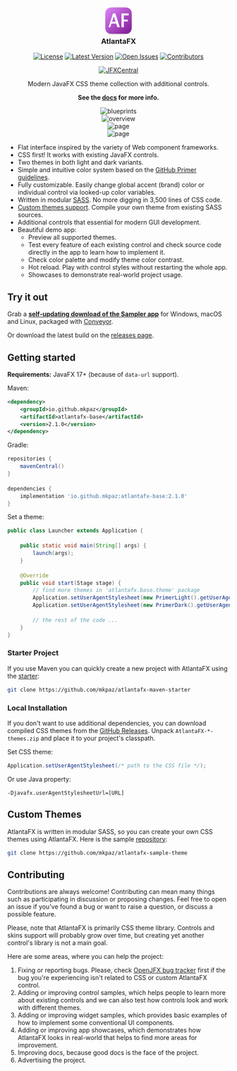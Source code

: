 <h3 align="center">
  <img src="https://raw.githubusercontent.com/mkpaz/atlantafx/master/sampler/icons/icon-rounded-64.png" alt="Logo"/><br/>
  AtlantaFX
</h3>

<p align="center">
    <a href="https://github.com/mkpaz/atlantafx/stargazers"><img src="https://img.shields.io/github/license/mkpaz/atlantafx?style=for-the-badge" alt="License"></a>
    <a href="https://github.com/mkpaz/atlantafx/releases"><img src="https://img.shields.io/github/v/release/mkpaz/atlantafx?5&style=for-the-badge" alt="Latest Version"></a>
    <a href="https://github.com/mkpaz/atlantafx/issues"><img src="https://img.shields.io/github/issues/mkpaz/atlantafx?style=for-the-badge" alt="Open Issues"></a>
    <a href="https://github.com/mkpaz/atlantafx/contributors"><img src="https://img.shields.io/github/contributors/mkpaz/atlantafx?5&style=for-the-badge" alt="Contributors"></a>
</p>
<p align="center">
  <a href="https://www.jfx-central.com/libraries/atlantafx"><img src="https://img.shields.io/badge/Find_me_on-JFXCentral-blue?logo=googlechrome&logoColor=white&style=for-the-badge" alt="JFXCentral"></a>
</p>

<p align="center">
Modern JavaFX CSS theme collection with additional controls.
</p>
<p align="center"><b>
See the <a href="https://mkpaz.github.io/atlantafx/">docs</a> for more info.
</b></p>

<p align="center">
<img src="https://raw.githubusercontent.com/mkpaz/atlantafx/master/.screenshots/titlepage/blueprints_primer-light.png" alt="blueprints"/><br/>
<img src="https://raw.githubusercontent.com/mkpaz/atlantafx/master/.screenshots/titlepage/overview_primer-dark.png" alt="overview"/><br/>
<img src="https://raw.githubusercontent.com/mkpaz/atlantafx/master/.screenshots/titlepage/toolbar_dracula.png" alt="page"/><br/>
<img src="https://raw.githubusercontent.com/mkpaz/atlantafx/master/.screenshots/titlepage/notifications_cupertino-dark.png" alt="page"/><br/>
</p>

* Flat interface inspired by the variety of Web component frameworks.
* CSS first! It works with existing JavaFX controls.
* Two themes in both light and dark variants.
* Simple and intuitive color system based on the [GitHub Primer guidelines](https://primer.style/design/foundations/color).
* Fully customizable. Easily change global accent (brand) color or individual control via looked-up color variables.
* Written in modular [SASS](https://sass-lang.com/). No more digging in 3,500 lines of CSS code.
* [Custom themes support](https://github.com/mkpaz/atlantafx-sample-theme). Compile your own theme from existing SASS sources.
* Additional controls that essential for modern GUI development.
* Beautiful demo app:
  * Preview all supported themes.
  * Test every feature of each existing control and check source code directly in the app to learn how to implement it.
  * Check color palette and modify theme color contrast.
  * Hot reload. Play with control styles without restarting the whole app.
  * Showcases to demonstrate real-world project usage.

## Try it out

Grab a **[self-updating download of the Sampler app](https://downloads.hydraulic.dev/atlantafx/sampler/download.html)** for Windows, macOS and Linux, packaged with [Conveyor](https://www.hydraulic.software).

Or download the latest build on the [releases page](https://github.com/mkpaz/atlantafx/releases).

## Getting started

**Requirements:** JavaFX 17+ (because of `data-url` support).

Maven:

```xml
<dependency>
    <groupId>io.github.mkpaz</groupId>
    <artifactId>atlantafx-base</artifactId>
    <version>2.1.0</version>
</dependency>
```

Gradle:

```groovy
repositories {
    mavenCentral()
}

dependencies {
    implementation 'io.github.mkpaz:atlantafx-base:2.1.0'
}
```

Set a theme:

```java
public class Launcher extends Application {

    public static void main(String[] args) {
        launch(args);
    }

    @Override
    public void start(Stage stage) {
        // find more themes in 'atlantafx.base.theme' package
        Application.setUserAgentStylesheet(new PrimerLight().getUserAgentStylesheet());
        Application.setUserAgentStylesheet(new PrimerDark().getUserAgentStylesheet());

        // the rest of the code ...
    }
}
```

### Starter Project

If you use Maven you can quickly create a new project with AtlantaFX using the [starter](https://github.com/mkpaz/atlantafx-maven-starter):

```sh
git clone https://github.com/mkpaz/atlantafx-maven-starter
```

### Local Installation

If you don't want to use additional dependencies, you can download compiled CSS themes from the [GitHub Releases](https://github.com/mkpaz/atlantafx/releases). Unpack `AtlantaFX-*-themes.zip` and place it to your project's classpath.

Set CSS theme:

```java
Application.setUserAgentStylesheet(/* path to the CSS file */);
```

Or use Java property:

```text
-Djavafx.userAgentStylesheetUrl=[URL]
```

## Custom Themes

AtlantaFX is written in modular SASS, so you can create your own CSS themes using AtlantaFX. 
Here is the sample [repository](https://github.com/mkpaz/atlantafx-sample-theme):

```sh
git clone https://github.com/mkpaz/atlantafx-sample-theme
```

## Contributing

Contributions are always welcome! Contributing can mean many things such as participating in discussion or proposing changes. Feel free to open an issue if you've found a bug or want to raise a question, or discuss a possible feature.

Please, note that AtlantaFX is primarily CSS theme library. Controls and skins support will probably grow over time, but creating yet another control's library is not a main goal.

Here are some areas, where you can help the project:

1. Fixing or reporting bugs. Please, check [OpenJFX bug tracker](https://bugs.openjdk.org/browse/JDK-8294722?jql=project%20%3D%20JDK%20AND%20resolution%20%3D%20Unresolved%20AND%20component%20%3D%20javafx%20%20ORDER%20BY%20priority%20DESC%2C%20updated%20DESC) first if the bug you're experiencing isn't related to CSS or custom AtlantaFX control.
2. Adding or improving control samples, which helps people to learn more about existing controls and we can also test how controls look and work with different themes.
3. Adding or improving widget samples, which provides basic examples of how to implement some conventional UI components.
4. Adding or improving app showcases, which demonstrates how AtlantaFX looks in real-world that helps to find more areas for improvement.
5. Improving docs, because good docs is the face of the project.
6. Advertising the project.
